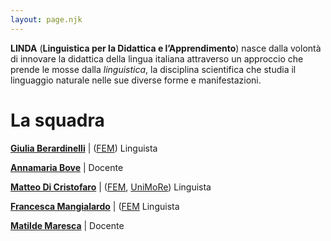 ```yaml
---
layout: page.njk 
---
```


**LINDA** (**Linguistica per la Didattica e l’Apprendimento**) nasce dalla volontà di innovare la didattica della lingua italiana attraverso un approccio che prende le mosse dalla *linguistica*, la disciplina scientifica che studia il linguaggio naturale nelle sue diverse forme e manifestazioni. 

# La squadra

[**Giulia Berardinelli**](https://www.linkedin.com/in/giuliaberardinelli/) | ([FEM](https://www.fem.digital)) Linguista

[**Annamaria Bove**](https://www.linkedin.com/in/profgiornalista/) | Docente

[**Matteo Di Cristofaro**](https://www.linkedin.com/in/matteo-di-cristofaro/) | ([FEM](https://www.fem.digital), [UniMoRe](http://personale.unimore.it/rubrica/dettaglio/mdicristofaro)) Linguista

[**Francesca Mangialardo**](https://www.linkedin.com/in/francescamangialardo/) | ([FEM](https://www.fem.digital) Linguista

[**Matilde Maresca**](http://www.linkedin.com/company/futureducationmodena/) | Docente

